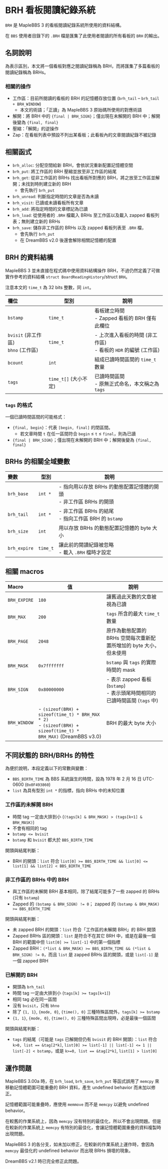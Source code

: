 # BRH 看板閱讀紀錄系統

`BRH` 是 MapleBBS 3 的看板閱讀紀錄系統所使用的資料結構。

在 `BBS` 使用者目錄下的 `.BRH` 檔是匯集了此使用者閱讀的所有看板的 `BRH` 的輸出。

## 名詞說明

為表示區別，本文將一個看板對應之閱讀紀錄稱為 BRH，而將匯集了多篇看板的閱讀紀錄稱為 BRHs。

### 相關的操作
- 工作區：目前所閱讀的看板的 BRH 的記憶體存放位置 (`brh_tail` – `brh_tail + BRH_WINDOW`)
    - 本文的術語；「正讀」為 MapleBBS 3 原始碼所使用的對應術語
- 解開：將 BRH 中的 `{final | BRH_SIGN}`；僅出現在未解開的 BRH 中；解開後變為 `{final, final}`
- 壓縮：「解開」的逆操作
- Zap：在看板列表中預設不列出某看板；此看板內的文章閱讀紀錄不被記錄

## 相關函式
- `brh_alloc`: 分配空間給新 BRH，會依狀況重新配置記憶體空間
- `brh_put`: 將工作區的 BRH 壓縮並放至非工作區的結尾
- `brh_get`: 從非工作區的 BRHs 找出看板所對應的 BRH，將之放至工作區並解開；未找到時則建立新的 BRH
    - 會先執行 `brh_put`
- `brh_unread`: 判斷指定時間的文章是否為未讀
- `brh_visit`: 已讀或未讀看板所有文章
- `brh_add`: 將指定時間的文章標記為已讀
- `brh_load`: 從使用者的 `.BRH` 檔載入 BRHs 至工作區以及載入 zapped 看板列表；無則建立新的 BRHs
- `brh_save`: 儲存非工作區的 BRHs 以及 zapped 看板列表至 `.BRH` 檔，
    - 會先執行 `brh_put`
    - 在 DreamBBS v2.0 後還會解除相關記憶體的配置

## BRH 的資料結構

MapleBBS 3 並未直接在程式碼中使用資料結構操作 BRH，不過仍然定義了可做實作參考的資料結構 `struct BoardReadingHistory`/struct `BRH`。

注意本文的 `time_t` 為 32 bits 整數，同 `int`。

欄位      | 型別     | 說明
:---     | ---      | ---
`bstamp` | `time_t` | 看板建立時間 <br> - Zapped 看板的 BRH 僅有此欄位
`bvisit` (非工作區) <br> `bhno` (工作區) | `time_t` | - 上次進入看板的時間 (非工作區) <br> - 看板的 `HDR` 的編號 (工作區)
`bcount` | `int`    | 組成已讀時間區間的 `time_t` 數量
`tags`   | `time_t[]` (大小不定) | 已讀時間區間 <br> - 原無正式命名，本文稱之為 `tags`

### `tags` 的格式

一個已讀時間區間的可能格式：
- `{final, begin}`：代表 `[begin, final]` 的閉區間。
    - 若文章時間 `t` 在任一區間符合 `begin` ≤ `t` ≤ `final`，則為已讀
- `{final | BRH_SIGN}`；僅出現在未解開的 BRH 中；解開後變為 `{final, final}`

## BRHs 的相關全域變數

變數          | 型別      | 說明
 :---        | ---      | ---
`brh_base`   | `int *`  | - 指向用以存放 BRHs 的動態配置記憶體的開頭 <br> - 非工作區 BRHs 的開頭
`brh_tail`   | `int *`  | - 非工作區 BRHs 的結尾 <br> - 指向工作區 BRH 的 `bstamp`
`brh_size`   | `int`    | 用以存放 BRHs 的動態配置記憶體的 byte 大小
`brh_expire` | `time_t` | 讓此前的閱讀紀錄被忽略 <br> - 載入 `.BRH` 檔時才設定

## 相關 macros

Macro        | 值     | 說明
 :---        | ---    | ---
`BRH_EXPIRE` | `180`  | 讓舊過此天數的文章被視為已讀
`BRH_MAX`    | `200`  | `tags` 所含的最大 `time_t` 數量
`BRH_PAGE`   | `2048` | 原作為動態配置的 BRHs 空間每次重新配置所增加的 byte 大小，但未使用
`BRH_MASK`   | `0x7fffffff` | `bstamp` 與 `tags` 的實際時間的 mask
`BRH_SIGN`   | `0x80000000` | - 表示 zapped 看板 (`bstamp`) <br> - 表示頭尾時間相同的已讀時間區間 (`tags` 中)
`BRH_WINDOW` | - `(sizeof(BRH) + sizeof(time_t) * BRH_MAX * 2)` <br> - `(sizeof(BRH) + sizeof(time_t) * BRH_MAX)` (DreamBBS v3.0) | BRH 的最大 byte 大小

## 不同狀態的 BRH/BRHs 的特性

為便於說明，本段定義以下的常數與變數：
- `BBS_BIRTH_TIME` 為 BBS 系統誕生的時間，設為 1978 年 2 月 16 日 UTC-0600 (`0x0F493860`)
- `list` 為具有型別 `int *` 的指標，指向 BRHs 中的未知位置

### 工作區的未解開 BRH
- 時間 tag 一定由大排到小 (`(tags[k] & BRH_MASK) > (tags[k+1] & BRH_MASK)`)
- 不會有相同的 tag
- `bstamp <= bvisit`
- `bstamp` 和 `bvisit` 都大於 `BBS_BIRTH_TIME`

開頭與結尾判斷：
- BRH 的開頭：`list` 符合
`list[0] >= BBS_BIRTH_TIME && list[0] <= list[1] && list[2] < BBS_BIRTH_TIME`

### 非工作區的 BRHs 中的 BRH
- 與工作區的未解開 BRH 基本相同，除了結尾可能多了一些 zapped 的 BRHs (只有 `bstamp`)
- Zapped 的 `(bstamp & BRH_SIGN) != 0`；
zapped 的 `(bstamp & BRH_MASK) >= BBS_BIRTH_TIME`

開頭與結尾判斷：
- 未 zapped BRH 的開頭：`list` 符合「工作區的未解開 BRH」的 BRH 開頭
- Zapped BRHs 區的開頭：`list` 是符合不在其它 BRH 中，或是在最後一個 BRH 的範圍中但 `list[0] >= list[-1]` 中的第一個指標
- Zapped BRH：`(*list & BRH_MASK) >= BBS_BIRTH_TIME && (*list & BRH_SIGN) != 0`，而且 `list` 是 zapped BRHs 區的開頭，或是 `list[-1]` 是一個 zapped BRH

### 已解開的 BRH
- 開頭為 `brh_tail`
- 時間 tag 一定由大排到小 (`tags[k] >= tags[k+1]`)
- 相同 tag 必在同一區間
- 沒有 `bvisit`，只有 `bhno`
- 除了 `{1, 1}`, `{mode, 0}`, `{time(), 0}` 三種特殊區間外，`tags[k] >= bstamp`
- `{1, 1}`, `{mode, 0}`, `{time(), 0}` 三種特殊區間出現時，必是最後一個區間

開頭與結尾判斷：
- `tags` 的結尾（可能是 `tags` 已解開但仍有 `bvisit` 的 BRH 開頭）：`list` 符合 `k>0, list == &tag[2*k]`, `list[0] >= list[-1] || list[-1] <= 1 || list[-2] < bstamp`，或是 `k>=0, list == &tag[2*k]`, `list[1] > list[0]`

## 運作問題
MapleBBS 3.00a 時，在 `brh_load`, `brh_save`, `brh_put` 等函式誤用了 `memcpy` 來移動記憶體範圍可能重疊的 BRH 資料，產生 undefined behavior 而未加以修正。

記憶體範圍可能重疊時，應使用 `memmove` 而不是 `memcpy` 以避免 undefined behavior。

在較舊的作業系統上，因為 `memcpy` 沒有特別的最佳化，所以不會出現問題。但是在較新的作業系統上 `memcpy` 有特別的最佳化，會讓記憶體範圍重疊的資料複製時出現問題。

MapleBBS 3 的各分支，如未加以修正，在較新的作業系統上運作時，會因為 `memcpy` 最佳化的 undefined behavior 而出現 BRHs 損壞的現象。

DreamBBS v2.1 時已完全修正此問題。